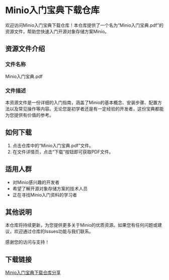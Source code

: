 # Minio入门宝典下载仓库

欢迎访问Minio入门宝典下载仓库！本仓库提供了一个名为“Minio入门宝典.pdf”的资源文件，帮助您快速入门开源对象存储方案Minio。

## 资源文件介绍

### 文件名称
Minio入门宝典.pdf

### 文件描述
本资源文件是一份详细的入门指南，涵盖了Minio的基本概念、安装步骤、配置方法以及常见操作等内容。无论您是初学者还是有一定经验的开发者，这份宝典都能为您提供有价值的参考。

## 如何下载

1. 点击仓库中的“Minio入门宝典.pdf”文件。
2. 在文件详情页，点击“下载”按钮即可获取PDF文件。

## 适用人群

- 对Minio感兴趣的开发者
- 希望了解开源对象存储方案的技术人员
- 正在寻找Minio入门资料的学习者

## 其他说明

本仓库将持续更新，为您提供更多关于Minio的优质资源。如果您有任何问题或建议，欢迎通过仓库的Issues功能与我们联系。

感谢您的访问与支持！

## 下载链接

[Minio入门宝典下载仓库分享](https://pan.quark.cn/s/1a890c256bcb)